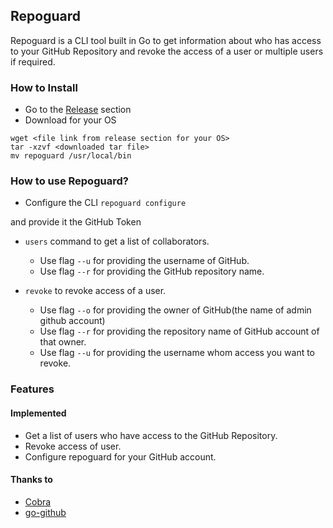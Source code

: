 ## Repoguard
Repoguard is a CLI tool built in Go to get information about who has access to your GitHub Repository and revoke the access of a user or multiple users if required.

### How to Install
- Go to the [Release](https://github.com/harisheoran/repoguard/releases) section
- Download for your OS

```
wget <file link from release section for your OS>
tar -xzvf <downloaded tar file>
mv repoguard /usr/local/bin
```

### How to use Repoguard?
- Configure the CLI
``` repoguard configure ```

and provide it the GitHub Token

- ```users``` command to get a list of collaborators.
    - Use flag ```--u``` for providing the username of GitHub.
    - Use flag ```--r``` for providing the GitHub repository name.

- ```revoke``` to revoke access of a user.
    - Use flag ```--o``` for providing the owner of GitHub(the name of admin github account)
    - Use flag ```--r``` for providing the repository name of GitHub account of that owner.
    - Use flag ```--u``` for providing the username whom access you want to revoke.

### Features
#### Implemented
- Get a list of users who have access to the GitHub Repository.
- Revoke access of user.
- Configure repoguard for your GitHub account.

#### Thanks to
- [Cobra](https://cobra.dev/)
- [go-github](https://github.com/google/go-github)

